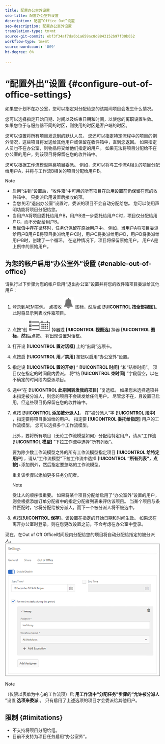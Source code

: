```yaml
---
title: 配置办公室外设置
seo-title: 配置办公室外设置
description: 配置“Office Out”设置
seo-description: 配置办公室外设置
translation-type: tm+mt
source-git-commit: ebf3f34af7da6b1a659ac8d8843152b97f30b652
workflow-type: tm+mt
source-wordcount: '809'
ht-degree: 0%

---
```




# “配置外出”设置 {#configure-out-of-office-settings}

如果您计划不在办公室，您可以指定对分配给您的该期间项目会发生什么情况。

您可以选择指定开始日期、时间以及结束日期和时间，以使您的离职设置生效。 如果您位于与服务器不同的时区，则使用的时区是客户端的时区。

您可以设置将所有项目发送到的默认人员。 您还可以指定特定流程中的项目的例外情况，这些项目将发送给其他用户或保留在收件箱中，直到您返回。 如果指定人员也不在办公室，则物品将交给他们指定的用户。 如果无法将项目分配给不在办公室的用户，则该项目将保留在您的收件箱中。

您可以根据工作流模型隔离项目委派。 例如，您可以将与工作流A相关的项目分配给用户A，并将与工作流B相关的项目分配给用户B。


>[!NOTE]
>
>* 启用“注销”设置后，“收件箱”中可用的所有项目在启用设置前仍保留在您的收件箱中。 只委派启用设置后接收的项。
>* 当您关闭“退出办公室”设置时，委派的项目不会自动分配给您。 您可以使用声明功能将项目分配给您。
>* 当用户A将项目委托给用户B，用户B进一步委托给用户C时，项目仅分配给用户C，而不分配给用户B。
>* 当赋值中存在循环时，任务仍保留在原始用户中。 例如，当用户A将项目委派给用户B用户B将项目委派给用户C时，用户C将委派给用户D，用户D将委派给用户B时，创建了一个循环。 在这种情况下，项目将保留原始用户。 用户A是上例中的原始用户。


## 为您的帐户启用“办公室外”设置 {#enable-out-of-office}

请执行以下步骤为您的帐户启用“退出办公室”设置并将您的收件箱项目委派给其他用户：

1. 登录到AEM实例。 点按收 ![件箱](assets/bell.svg) 图标，然后点 **[!UICONTROL 按全部视图]**。 此时将显示列表收件箱项目。
1. 点按“创 ![建”按钮旁](assets/viewlist.svg)![边的视图选](assets/calendar.svg) 择器或 **[!UICONTROL 视图选]** 择器 **[!UICONTROL 图标，然]**&#x200B;后点按。 将出现设置对话框。
1. 打开设 **[!UICONTROL 置对话框]** 上的“出局”选项卡。
1. 点按启 **[!UICONTROL 用／禁用]** 按钮以启用“办公室外”设置。
1. 指定设 **[!UICONTROL 置的开始]** “ **[!UICONTROL 时间]** ”和“结束时间”。 项目仅在指定的时间段内委派。 将“结 **[!UICONTROL 束时间]** ”字段留空，以在不确定的时间段内委派项目。
1. 选中“在 **[!UICONTROL 此期间转发我的项目]** ”复选框。 如果您未选择选项并未指定被分派人，则您的项目不会转发给任何用户。 尽管您不在，且设置已启用，但这些项目仍保留在您的收件箱中。
1. 点按 **[!UICONTROL 添加被分派人]**。 在“被分派人”字 **[!UICONTROL 段中]** ，指定要将项目委派给的用户。 指定要 **[!UICONTROL 委托给指定]** 用户的工作流模型。 您可以选择多个工作流模型。

   此外，要将所有项目（无论工作流模型如何）分配给特定用户，请从“工作流 **[!UICONTROL 模型]** ”下拉工作流中选择“所有列表”。 <br>

   要为除少数工作流模型之外的所有工作流模型指定项目 **[!UICONTROL 给特定用户]** ，请从“工作流模型”下拉工作流中选择 **[!UICONTROL “所有列表”，点按]**+添加例外，然后指定要忽略的工作流模型。
   <br>

   重复该步骤以添加更多任务分配者。 <br>

   >[!NOTE]
   >
   >受让人的顺序很重要。 如果将某个项目分配给启用了“办公室外”设置的用户，则会根据添加订单分配者中的指定分配者列表来评估该项目。 当某个项目与条件匹配时，它将分配给被分派人，而下一个被分派人将不被选中。

1. 点按&#x200B;**[!UICONTROL 保存]**。该设置在指定的开始日期和时间生效。 如果您在离开办公室时登录，则在您更改设置之前，不会考虑在办公室中登录。

现在，在Out of Off Office时间段内分配给您的项目将自动分配给指定的被分派人。
![办公室外](assets/out-of-office.png)

>[!NOTE]
>
>（仅限以表单为中心的工作流项）启 **用工作流中“分配任务”步骤的“允许被分派人** ”设置 **选项来委派** 。 只有启用了上述选项的项目才会委派给其他用户。

## 限制 {#limitations}

* 不支持将项目分配给组。
* 目前不支持为项目任务启用“办公室外”。

